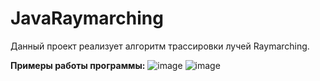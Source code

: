 # JavaRaymarching
Данный проект реализует алгоритм трассировки лучей Raymarching.

<b>Примеры работы программы:</b>
![image](https://user-images.githubusercontent.com/99469767/218336853-cb4b6a95-488d-4830-a74f-26cabeb1b3cc.png)
![image](https://user-images.githubusercontent.com/99469767/218336952-5cc3bd81-2970-40b8-8249-1cb605fbcd2d.png)
